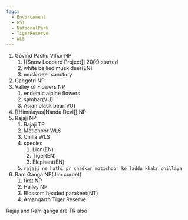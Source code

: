 ```yaml
---
tags:
  - Environment
  - GS1
  - NationalPark
  - TigerReserve
  - WLS
---
```

1. Govind Pashu Vihar NP
	1. [[Snow Leopard Project]] 2009 started
	2. white bellied musk deer(EN)
	3. musk deer sanctury
2. Gangotri NP
3. Valley of Flowers NP
	1. endemic alpine flowers
	2. sambar(VU)
	3. Asian black bear(VU)
4. [[Himalayas|Nanda Devi]] NP
5. Rajaji NP 
	1. Rajaji TR
	2. Motichoor WLS
	3. Chilla WLS
	4. species
		1. Lion(EN)
		2. Tiger(EN)
		3. Elephant(EN)
	5. `rajaji ne hathi pr chadkar motichoor ke laddu khakr chillaya`
6. Ram Ganga NP(Jim corbet)
	1. first NP
	2. Hailey NP
	3. Blossom headed parakeet(NT)
	4. Amangarth Tiger Reserve

Rajaji and Ram ganga are TR also
